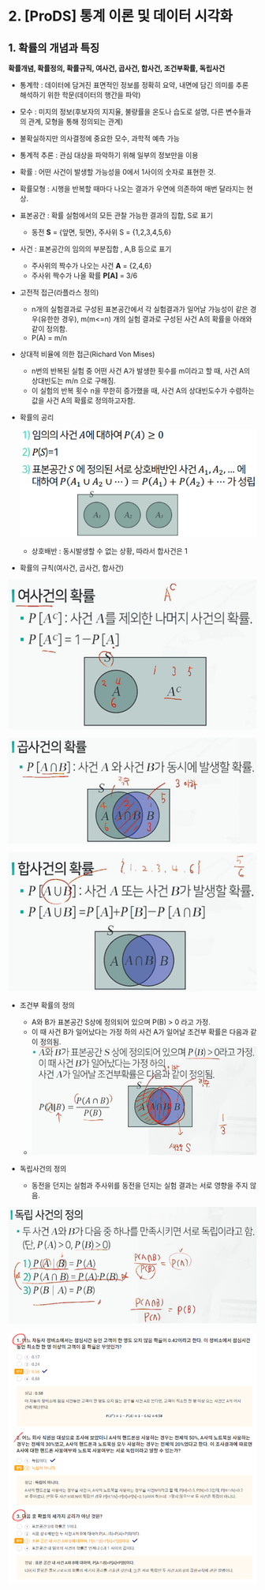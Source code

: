 # 2. [ProDS] 통계 이론 및 데이터 시각화



## 1.  확률의 개념과 특징

**확률개념, 확률정의, 확률규직, 여사건, 곱사건, 합사건, 조건부확률, 독립사건**



- 통계학 : 데이터에 담겨진 표면적인 정보를 정확히 요약, 내면에 담긴 의미를 추론 해석하기 위한 학문(데이터의 행간을 파악)

- 모수 : 미지의 정보(후보자의 지지율, 불량률을 온도나 습도로 설명, 다른 변수들과의 관계, 모형을 통해 정의되는 관계)

- 불확실하지만 의사결정에 중요한 모수, 과학적 예측 가능

- 통계적 추론 : 관심 대상을 파악하기 위해 일부의 정보만을 이용

- 확률 : 어떤 사건이 발생할 가능성을 0에서 1사이의 숫자로 표현한 것.

- 확률모형 : 시행을 반복할 때마다 나오는 결과가 우연에 의존하여 매번 달라지는 현상.

- 표본공간 : 확률 실험에서의 모든 관찰 가능한 결과의 집합, S로 표기

  - 동전 **S** = {앞면, 뒷면}, 주사위 S = {1,2,3,4,5,6}

- 사건 : 표본공간의 임의의 부분집합 , A,B 등으로 표기

  - 주사위의 짝수가 나오는 사건 **A** = {2,4,6}
  - 주사위 짝수가 나올 확률 **P[A]** = 3/6

- 고전적 접근(라플라스 정의)

  - n개의 실험결과로 구성된 표본공간에서 각 실험결과가 일어날 가능성이 같은 경우(유한한 경우), m(m<=n) 개의 실험 결과로 구성된 사건 A의 확률을 아래와 같이 정의함.
  - P(A) = m/n

- 상대적 비율에 의한 접근(Richard Von Mises)

  - n번의 반복된 실험 중 어떤 사건 A가 발생한 횟수를 m이라고 할 때, 사건 A의 상대빈도는 m/n 으로 구해짐.
  - 이 실험의 반복 횟수 n을 무한히 증가했을 때, 사건 A의 상대빈도수가 수렴하는 값을 사건 A의 확률로 정의하고자함.

- 확률의 공리

  ![image-20220205134106060](ELearning_ProDS2.assets/image-20220205134106060.png)

  - 상호배반 : 동시발생할 수 없는 상황, 따라서 합사건은 1

- 확률의 규칙(여사건, 곱사건, 합사건)

![image-20220205134428891](ELearning_ProDS2.assets/image-20220205134428891.png)

![image-20220205134539424](ELearning_ProDS2.assets/image-20220205134539424.png)

![image-20220205134630595](ELearning_ProDS2.assets/image-20220205134630595.png)

- 조건부 확률의 정의
  - A와 B가 표본공간 S상에 정의되어 있으며 P(B) > 0 라고 가정.
  - 이 때 사건 B가 일어났다는 가정 하의 사건 A가 일어날 조건부 확률은 다음과 같이 정의됨.
  - ![image-20220205135012882](ELearning_ProDS2.assets/image-20220205135012882.png)



- 독립사건의 정의
  - 동전을 던지는 실험과 주사위를 동전을 던지는 실험 결과는 서로 영향을 주지 않음.

![image-20220205135315798](ELearning_ProDS2.assets/image-20220205135315798.png)

![image-20220205135543461](ELearning_ProDS2.assets/image-20220205135543461.png)


